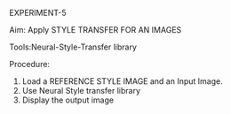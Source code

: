 EXPERIMENT-5

Aim: Apply STYLE TRANSFER FOR AN IMAGES

Tools:Neural-Style-Transfer library

Procedure:
1.	Load a REFERENCE STYLE IMAGE and an Input Image.
2.	Use Neural Style transfer library
3.	Display the output image

